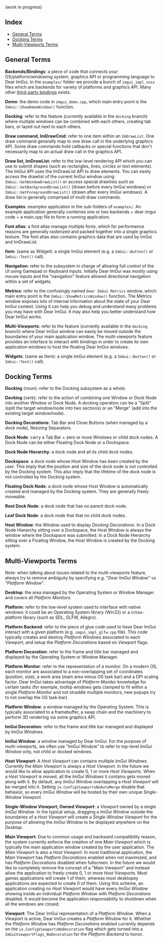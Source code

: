(work in progress)

## Index

- [General Terms](#general-terms)
- [Docking Terms](#docking-terms)
- [Multi-Viewports Terms](#multi-viewports-terms)

## General Terms

**Backends/Bindings**: a piece of code that connects your OS/platform/windowing system, graphics API or programming language to Dear ImGui. In the `examples/` folder we provide a bunch of `imgui_impl_xxxx` files which are backends for variety of platforms and graphics API. Many other [third-party bindings](https://github.com/ocornut/imgui/wiki/Bindings) exists.

**Demo**: the demo code in `imgui_demo.cpp`, which main entry point is the `ImGui::ShowDemoWindow()` function.

**Docking**: refer to the feature (currently available in the `docking` branch) where multiple windows can be combined with each others, creating tab bars, or layed out next to each others. 

**Draw command, ImDrawCmd**: refer to one item within an `ImDrawList`. One draw command generally map to one draw call in the underlying graphics API. Some draw commands hold callbacks or special functions that don't necessarily map to an actual draw call in the graphics API.

**Draw list, ImDrawList**: refer to the low-level rendering API which you can use to submit shapes (such as rectangles, lines, circles or text elements). The ImGui API uses the ImDrawList API to draw elements. You can easily access the drawlist of the current ImGui window using `ImGui::GetWindowDrawList()` or access special drawlists such as `ImGui::GetBackgroundDrawList()` (drawn before every ImGui windows) or `ImGui::GetForegroundDrawList()` (drawn after every ImGui windows). A draw list is generally comprised of multi draw commands.

**Examples**: examples application in the sub-folders of `examples/`. An example application generally combines one or two backends + dear imgui code + a main.cpp file to form a running application.

**Font atlas**: a font atlas manage multiple fonts, which for performance reasons are generally rasterized and packed together into a single graphics texture. The font atlas also contains graphics data that are used by ImGui and ImDrawList.

**Item**: (same as Widget): a single ImGui element (e.g. a `ImGui::Button()` or `ImGui::Text()` call).

**Navigation**: refer to the subsystem in charge of allowing full control of the UI using Gamepad or Keyboard inputs. Initially Dear ImGui was mostly using mouse inputs and the "navigation" feature allowed directional navigation within a set of widgets.

**Metrics**: refer to the confusingly named `Dear ImGui Metrics` window, which main entry point is the `ImGui::ShowMetricsWindow()` function. The Metrics window exposes lots of internal information about the state of your Dear ImGui context. Using it can help you debug and understand many problems you may have with Dear ImGui. It may also help you better understand how Dear ImGui works.

**Multi-Viewports**: refer to the feature (currently available in the `docking` branch) where Dear ImGui window can easily be moved outside the boundaries of your main application window. The multi-viewports feature provides an interface to interact with bindings in order to create its own application windows to host the floating Dear ImGui windows.

**Widgets**: (same as Item): a single ImGui element (e.g. a `ImGui::Button()` or `ImGui::Text()` call).

## Docking Terms

**Docking** (noun): refer to the Docking subsystem as a whole.

**Docking** (verb): refer to the action of combining one Window or Dock Node into another Window or Dock Node. A docking operation can be a "Split" (split the target window/node into two sections) or an "Merge" (add into the existing target window/node). 

**Docking Decorations**: Tab Bar and Close Buttons (when managed by a dock node), Resizing Separators.

**Dock Node**: carry a Tab Bar + zero or more Windows _or_ child dock nodes. A Dock Node can be either Floating Dock Node or a Dockspace. 

**Dock Node Hierarchy**: a dock node and all its child dock nodes.

**Dockspace**: a dock node whose Host Window has been created by the user. This imply that the position and size of the dock node is not controlled by the Docking system. This also imply that the lifetime of the dock node is not controlled by the Docking system.

**Floating Dock Node**: a dock node whose Host Window is automatically created and managed by the Docking system. They are generally freely moveable.

**Root Dock Node**: a dock node that has no parent dock node.

**Leaf Dock Node**: a dock node that that no child dock nodes.

**Host Window**: the Window used to display _Docking Decorations_. In a Dock Node Hierarchy sitting over a Dockspace, the Host Window is always the window where the Dockspace was submitted. In a Dock Node Hierarchy sitting over a Floating Window, the Host Window is created by the Docking system.

## Multi-Viewports Terms

Note: when talking about issues related to the multi-viewports feature, always try to remove ambiguity by specifying e.g. "_Dear ImGui Window_" vs "_Platform Window_".

**Desktop**: the area managed by the Operating System or Window Manager and covers all _Platform Monitors_.

**Platform**: refer to the low-level system used to interface with native windows: it could be an Operating System library (Win32) or a cross-platform library (such as SDL, GLFW, Allegro).

**Platform Backend**: refer to the piece of glue code used to have Dear ImGui interact with a given platform (e.g. `imgui_impl_glfw.cpp` file). This code typically creates and destroy _Platform Windows_ associated to each _Viewport_, and setup the _Platform Decorations_ based on _Viewport_ flags.

**Platform Decoration**: refer to the frame and title bar managed and displayed by the Operating System or Window Manager.

**Platform Monitor**: refer to the representation of a monitor. On a modern OS, each monitor are associated to a non-overlapping set of coordinates (position, size), a work area (main area minus OS task bar) and a DPI scaling factor. Dear ImGui takes advantage of _Platform Monitor_ knowledge for certain tasks (for exemple, tooltip windows gets clamped to fit within a single _Platform Monitor_ and not straddle multiple monitors, new popups try to not overlap the OS task-bar).

**Platform Window**: a window managed by the Operating System. This is typically associated to a framebuffer, a swap chain and the machinery to perform 3D rendering via some graphics API.

**ImGui Decoration**: refer to the frame and title bar managed and displayed by _ImGui Windows_.

**ImGui Window**: a window managed by Dear ImGui. For the purpose of multi-viewports, we often use "ImGui Window" to refer to top-level _ImGui Window_ only, not child or docked windows.

**Host Viewport**: A _Host Viewport_ can contains multiple _ImGui Windows_. Currently the _Main Viewport_ is always a _Host Viewport_. In the future we would like to allow application to create 0, 1 or more _Host Viewports_. When a _Host Viewport_ is moved, all the _ImGui Windows_ it contains gets moved along with it. By default, any _ImGui Window_ overlapping a _Host Viewport_ will be merged into it. Setting `io.ConfigViewportsNoAutoMerge` disable that behavior, so every _ImGui Window_ will be hosted by their own unique _Single-Window Viewport_.

**Single-Window Viewport, Owned Viewport**: a _Viewport_ owned by a single _ImGui Window_. In the typical setup, dragging a _ImGui Window_ outside the boundaries of a _Host Viewport_ will create a _Single-Window Viewport_ for the purpose of allowing the _ImGui Window_ to be displayed anywhere on the _Desktop_.

**Main Viewport**: Due to common usage and backward compatibility reason, the system currently enforce the creation of one _Main Viewport_ which is typically the main application window created by the user application. The _Main Viewport_ is also a _Host Viewport_. In most traditional application, the _Main Viewport_ has _Platform Decorations_ enabled when not maximized, and has _Platform Decorations_ disabled when fullscreen. In the future we would like to completely remove the concept of a "Main Viewport" and instead allow the application to freely create 0, 1 or more _Host Viewports_. Most games applications will create 1 of them, whereas most desktopey applications are expected to create 0 of them. Using this scheme, an application creating no _Host Viewport_ would have every _ImGui Window_ showing inside an individual _Platform Window_ with _Platform Decorations_ disabled. It would become the application responsability to shutdown when all the windows are closed.

**Viewport**: The Dear ImGui representation of a _Platform Window_. When a _Viewport_ is active, Dear ImGui creates a _Platform Window_ for it. Whether the _Platform Window_ has _Platform Decorations_ enabled currently depends on the `io.ConfigViewportsNoDecoration` flag which gets turned into a `ImGuiViewportFlags_NoDecoration` for the _Platform Backend_ to honor.
